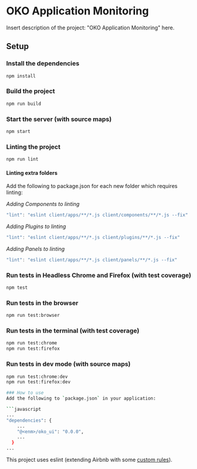 # OKO Application Monitoring
Insert description of the project: "OKO Application Monitoring" here.
 

## Setup

### Install the dependencies

```bash
npm install
```

### Build the project

```bash
npm run build
```

### Start the server (with source maps)

```bash
npm start
```

### Linting the project
```bash
npm run lint
```

#### Linting extra folders

Add the following to package.json for each new folder which requires linting:

_Adding Components to linting_

```javascript
"lint": "eslint client/apps/**/*.js client/components/**/*.js --fix"
```

_Adding Plugins to linting_

```javascript
"lint": "eslint client/apps/**/*.js client/plugins/**/*.js --fix"
```

_Adding Panels to linting_

```javascript
"lint": "eslint client/apps/**/*.js client/panels/**/*.js --fix"
```

### Run tests in Headless Chrome and Firefox (with test coverage)

```bash
npm test
```

### Run tests in the browser

```bash
npm run test:browser
```

### Run tests in the terminal (with test coverage)

```bash
npm run test:chrome
npm run test:firefox
```

### Run tests in dev mode (with source maps)

```bash
npm run test:chrome:dev
npm run test:firefox:dev

### How to use
Add the following to `package.json` in your application:

```javascript
...
"dependencies": {
    ...
    "@<enm>/oko_ui": "0.0.0",
    ...
  }
...
```

This project uses eslint (extending Airbnb with some [custom rules](.eslintrc.js)).
